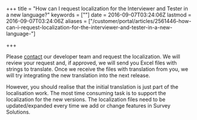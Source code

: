 +++
title = "How can I request localization for the Interviewer and Tester in a new language?"
keywords = [""]
date = 2016-09-07T03:24:06Z
lastmod = 2016-09-07T03:24:06Z
aliases = ["/customer/portal/articles/2561446-how-can-i-request-localization-for-the-interviewer-and-tester-in-a-new-language-"]

+++

Please [contact](/email-us) our developer team and
request the localization. We will review your request and, if approved,
we will send you Excel files with strings to translate. Once we receive
the files with translation from you, we will try integrating the new
translation into the next release.
  
However, you should realise that the initial translation is just part of
the localisation work. The most time consuming task is to support the
localization for the new versions. The localization files need to be
updated/expanded every time we add or change features in Survey
Solutions.
